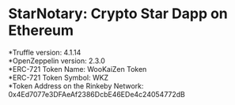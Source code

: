# StarNotary: Crypto Star Dapp on Ethereum  
*Truffle version: 4.1.14  
*OpenZeppelin version: 2.3.0  
*ERC-721 Token Name: WooKaiZen Token  
*ERC-721 Token Symbol: WKZ  
*Token Address on the Rinkeby Network: 0x4Ed7077e3DFAeAf2386DcbE46EDe4c24054772dB  
